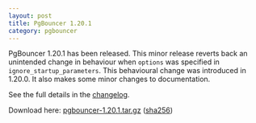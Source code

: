 ```yaml
---
layout: post
title: PgBouncer 1.20.1
category: pgbouncer
---
```


PgBouncer 1.20.1 has been released.  This minor release reverts back an
unintended change in behaviour when `options` was specified in
`ignore_startup_parameters`. This behavioural change was introduced in 1.20.0.
It also makes some minor changes to documentation.

See the full details in the [changelog](/changelog.html#pgbouncer-120x).

Download here:
[pgbouncer-1.20.1.tar.gz](/downloads/files/1.20.1/pgbouncer-1.20.1.tar.gz)
([sha256](/downloads/files/1.20.1/pgbouncer-1.20.1.tar.gz.sha256))


